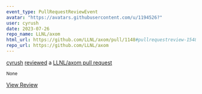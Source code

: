 ```yaml
---
event_type: PullRequestReviewEvent
avatar: "https://avatars.githubusercontent.com/u/1194526?"
user: cyrush
date: 2023-07-26
repo_name: LLNL/axom
html_url: https://github.com/LLNL/axom/pull/1148#pullrequestreview-1548727363
repo_url: https://github.com/LLNL/axom
---
```


<a href='https://github.com/cyrush' target='_blank'>cyrush</a> <a href='https://github.com/LLNL/axom/pull/1148#pullrequestreview-1548727363' target='_blank'>reviewed</a> a <a href='https://github.com/LLNL/axom/pull/1148' target='_blank'>LLNL/axom pull request</a>

<small>None</small>

<a href='https://github.com/LLNL/axom/pull/1148#pullrequestreview-1548727363' target='_blank'>View Review</a>